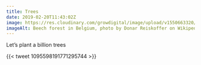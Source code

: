 ```yaml
---
title: Trees
date: 2019-02-20T11:43:02Z
image: https://res.cloudinary.com/growdigital/image/upload/v1550663320/Brussels_Zonienwoud.jpg
imageAlt: Beech forest in Belgium, photo by Donar Reiskoffer on Wikipedia
---
```


Let’s plant a billion trees

{{< tweet 1095598191771295744 >}}
